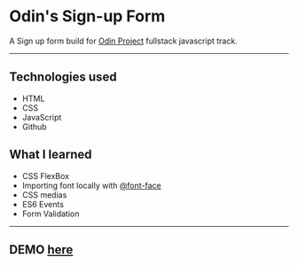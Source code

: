 # Odin's Sign-up Form

A Sign up form build for [Odin Project](https://www.theodinproject.com/) fullstack javascript track.

---

## Technologies used

- HTML
- CSS
- JavaScript
- Github

## What I learned

- CSS FlexBox
- Importing font locally with [@font-face](https://developer.mozilla.org/en-US/docs/Web/CSS/@font-face)
- CSS medias
- ES6 Events
- Form Validation

---

## DEMO [here](https://bundybujet.github.io/odinSignUpForm/)

